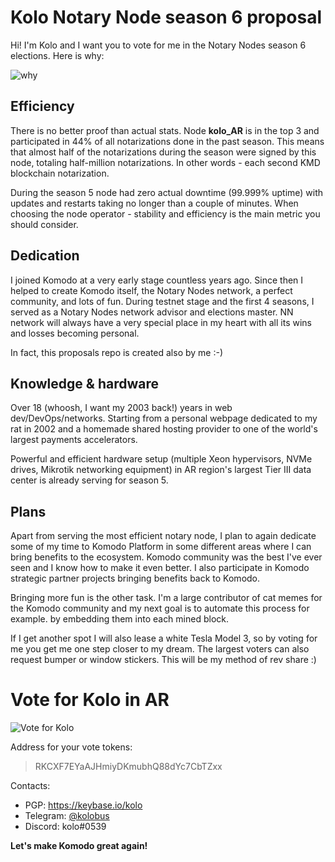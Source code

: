 # Kolo Notary Node season 6 proposal

Hi! I'm Kolo and I want you to vote for me in the Notary Nodes season 6 elections. Here is why:

![why](https://user-images.githubusercontent.com/2559459/165963726-f03cd219-671b-4962-be87-42150ea16f8d.jpg)

## Efficiency

There is no better proof than actual stats. Node **kolo_AR** is in the top 3 and participated in 44% of all notarizations done in the past season. This means that almost half of the notarizations during the season were signed by this node, totaling half-million notarizations. In other words - each second KMD blockchain notarization.

During the season 5 node had zero actual downtime (99.999% uptime) with updates and restarts taking no longer than a couple of minutes. When choosing the node operator - stability and efficiency is the main metric you should consider.

## Dedication

I joined Komodo at a very early stage countless years ago. Since then I helped to create Komodo itself, the Notary Nodes network, a perfect community, and lots of fun. During testnet stage and the first 4 seasons, I served as a Notary Nodes network advisor and elections master. NN network will always have a very special place in my heart with all its wins and losses becoming personal.

In fact, this proposals repo is created also by me :-)

## Knowledge & hardware

Over 18 (whoosh, I want my 2003 back!) years in web dev/DevOps/networks. Starting from a personal webpage dedicated to my rat in 2002 and a homemade shared hosting provider to one of the world's largest payments accelerators.

Powerful and efficient hardware setup (multiple Xeon hypervisors, NVMe drives, Mikrotik networking equipment) in AR region's largest Tier III data center is already serving for season 5.

## Plans

Apart from serving the most efficient notary node, I plan to again dedicate some of my time to Komodo Platform in some different areas where I can bring benefits to the ecosystem. Komodo community was the best I've ever seen and I know how to make it even better. I also participate in Komodo strategic partner projects bringing benefits back to Komodo.

Bringing more fun is the other task. I'm a large contributor of cat memes for the Komodo community and my next goal is to automate this process for example. by embedding them into each mined block.

If I get another spot I will also lease a white Tesla Model 3, so by voting for me you get me one step closer to my dream. The largest voters can also request bumper or window stickers. This will be my method of rev share :)

# Vote for Kolo in AR

![Vote for Kolo](https://user-images.githubusercontent.com/2559459/165974801-2aade9fd-f03e-4d8d-a29e-abbe41871527.jpg)

Address for your vote tokens:

> RKCXF7EYaAJHmiyDKmubhQ88dYc7CbTZxx

Contacts:

 - PGP: https://keybase.io/kolo
 - Telegram: [@kolobus](https://t.me/kolobus)
 - Discord: kolo#0539

**Let's make Komodo great again!**
